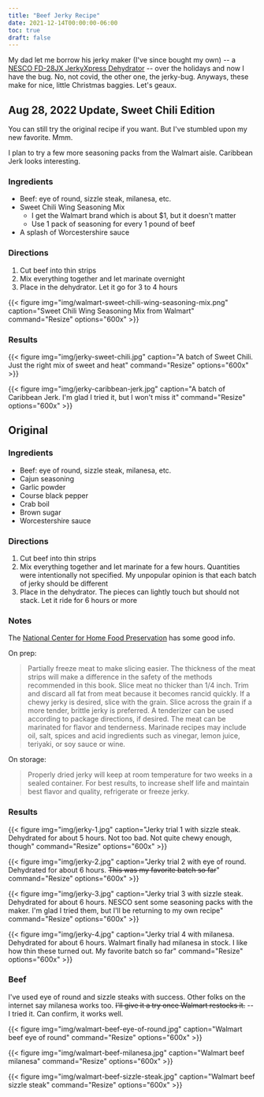 ```yaml
---
title: "Beef Jerky Recipe"
date: 2021-12-14T00:00:00-06:00
toc: true
draft: false
---
```


My dad let me borrow his jerky maker (I've since bought my own) -- a [NESCO FD-28JX JerkyXpress Dehydrator](https://www.nesco.com/product/fd-28jx-jerky-xpress-food-dehydrator/) -- over the holidays and now I have the bug. No, not covid, the other one, the jerky-bug. Anyways, these make for nice, little Christmas baggies. Let's geaux.

<!--more-->

## Aug 28, 2022 Update, Sweet Chili Edition

You can still try the original recipe if you want. But I've stumbled upon my new favorite. Mmm.

I plan to try a few more seasoning packs from the Walmart aisle. Caribbean Jerk looks interesting.

### Ingredients

- Beef: eye of round, sizzle steak, milanesa, etc.
- Sweet Chili Wing Seasoning Mix
    - I get the Walmart brand which is about $1, but it doesn't matter
    - Use 1 pack of seasoning for every 1 pound of beef
- A splash of Worcestershire sauce

### Directions

1. Cut beef into thin strips
1. Mix everything together and let marinate overnight
1. Place in the dehydrator. Let it go for 3 to 4 hours

{{< figure
img="img/walmart-sweet-chili-wing-seasoning-mix.png"
caption="Sweet Chili Wing Seasoning Mix from Walmart"
command="Resize"
options="600x" >}}

### Results

{{< figure
img="img/jerky-sweet-chili.jpg"
caption="A batch of Sweet Chili. Just the right mix of sweet and heat"
command="Resize"
options="600x" >}}

{{< figure
img="img/jerky-caribbean-jerk.jpg"
caption="A batch of Caribbean Jerk. I'm glad I tried it, but I won't miss it"
command="Resize"
options="600x" >}}

## Original

### Ingredients

- Beef: eye of round, sizzle steak, milanesa, etc.
- Cajun seasoning
- Garlic powder
- Course black pepper
- Crab boil
- Brown sugar
- Worcestershire sauce

### Directions

1. Cut beef into thin strips
1. Mix everything together and let marinate for a few hours. Quantities were intentionally not specified. My unpopular opinion is that each batch of jerky should be different
1. Place in the dehydrator. The pieces can lightly touch but should not stack. Let it ride for 6 hours or more

### Notes

The [National Center for Home Food Preservation](https://nchfp.uga.edu/how/dry/jerky.html) has some good info.

On prep:

> Partially freeze meat to make slicing easier. The thickness of the meat strips will make a difference in the safety of the methods recommended in this book. Slice meat no thicker than 1/4 inch. Trim and discard all fat from meat because it becomes rancid quickly. If a chewy jerky is desired, slice with the grain. Slice across the grain if a more tender, brittle jerky is preferred. A tenderizer can be used according to package directions, if desired. The meat can be marinated for flavor and tenderness. Marinade recipes may include oil, salt, spices and acid ingredients such as vinegar, lemon juice, teriyaki, or soy sauce or wine.

On storage:

> Properly dried jerky will keep at room temperature for two weeks in a sealed container. For best results, to increase shelf life and maintain best flavor and quality, refrigerate or freeze jerky.

### Results

{{< figure
img="img/jerky-1.jpg"
caption="Jerky trial 1 with sizzle steak. Dehydrated for about 5 hours. Not too bad. Not quite chewy enough, though"
command="Resize"
options="600x" >}}

{{< figure
img="img/jerky-2.jpg"
caption="Jerky trial 2 with eye of round. Dehydrated for about 6 hours. ~~This was my favorite batch so far~~"
command="Resize"
options="600x" >}}

{{< figure
img="img/jerky-3.jpg"
caption="Jerky trial 3 with sizzle steak. Dehydrated for about 6 hours. NESCO sent some seasoning packs with the maker. I'm glad I tried them, but I'll be returning to my own recipe"
command="Resize"
options="600x" >}}

{{< figure
img="img/jerky-4.jpg"
caption="Jerky trial 4 with milanesa. Dehydrated for about 6 hours. Walmart finally had milanesa in stock. I like how thin these turned out. My favorite batch so far"
command="Resize"
options="600x" >}}

### Beef

I've used eye of round and sizzle steaks with success. Other folks on the internet say milanesa works too. ~~I'll give it a try once Walmart restocks it.~~ -- I tried it. Can confirm, it works well.

{{< figure
img="img/walmart-beef-eye-of-round.jpg"
caption="Walmart beef eye of round"
command="Resize"
options="600x" >}}

{{< figure
img="img/walmart-beef-milanesa.jpg"
caption="Walmart beef milanesa"
command="Resize"
options="600x" >}}

{{< figure
img="img/walmart-beef-sizzle-steak.jpg"
caption="Walmart beef sizzle steak"
command="Resize"
options="600x" >}}
